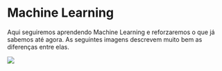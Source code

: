 # Machine Learning


Aqui seguiremos aprendendo Machine Learning e reforzaremos o que já sabemos até agora. As seguintes imagens descrevem muito bem as diferenças entre elas. 

![](https://docs.microsoft.com/pt-br/azure/machine-learning/media/concept-deep-learning-vs-machine-learning/ai-vs-machine-learning-vs-deep-learning.png)




